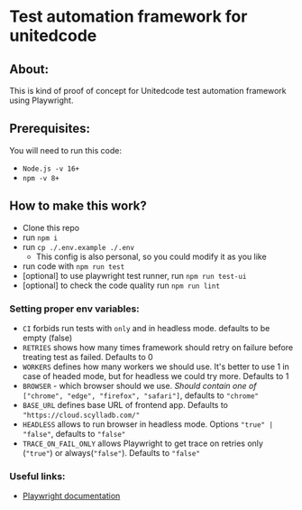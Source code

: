 # Test automation framework for unitedcode

## About:
This is kind of proof of concept for Unitedcode test automation framework 
using Playwright. 

## Prerequisites:

You will need to run this code:
 - ```Node.js -v 16+```
 - ```npm -v 8+```

## How to make this work?

- Clone this repo
- run `npm i`
- run `cp ./.env.example ./.env`
  - This config is also personal, so you could modify it as you like
- run code with `npm run test`
- [optional] to use playwright test runner, run `npm run test-ui`
- [optional] to check the code quality run `npm run lint`

### Setting proper env variables:

- `CI` forbids run tests with `only` and in headless mode. defaults to be empty (false)
- `RETRIES` shows how many times framework should retry on failure before treating test as failed. Defaults to 0
- `WORKERS` defines how many workers we should use. It's better to use 1 in case of headed mode, but for headless we 
could try more. Defaults to 1
- `BROWSER` - which browser should we use. *Should contain one of* `["chrome", "edge", "firefox", "safari"]`, defaults 
to `"chrome"`
- `BASE_URL` defines base URL of frontend app. Defaults to `"https://cloud.scylladb.com/"`
- `HEADLESS` allows to run browser in headless mode. Options `"true" | "false"`, defaults to `"false"`
- `TRACE_ON_FAIL_ONLY` allows Playwright to get trace on retries only (`"true"`) or always(`"false"`). Defaults to 
`"false"` 

### Useful links:

- [Playwright documentation](https://playwright.dev/)
